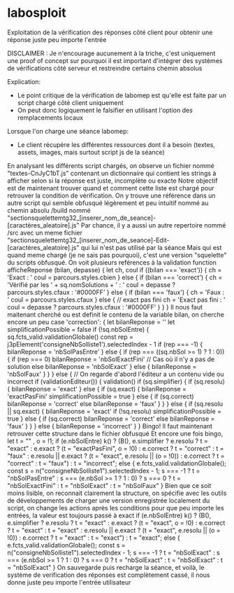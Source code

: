 # labosploit
Exploitation de la vérification des réponses côté client pour obtenir une réponse juste peu importe l'entrée

DISCLAIMER : Je n'encourage aucunement à la triche, c'est uniquement une proof of concept sur pourquoi il est important d'intégrer des systèmes de vérifications côté serveur et restreindre certains chemin absolus

Explication:
 - Le point critique de la vérification de labomep est qu'elle est faite par un script chargé côté client uniquement
 - On peut donc logiquement le falsifier en utilisant l'option des remplacements locaux

Lorsque l'on charge une séance labomep:
- Le client récupère les différentes ressources dont il a besoin (textes, assets, images, mais surtout script js de la séance)

  
En analysant les différents script chargés, on observe un fichier nommé "textes-CnJyC1bT.js" contenant un dictionnaire qui contient les strings à afficher selon si la réponse est juste, incomplète ou exacte
Notre objectif est de maintenant trouver quand et comment cette liste est chargé pour retrouver la condition de vérification.
On y trouve une référence dans un autre script qui semble obfusqué légèrement et peu intuitif nommé au chemin absolu /build nommé "sectionsquelettemtg32_[inserer_nom_de_seance]-[caractères_aleatoire].js"
Par chance, il y a aussi un autre repertoire nommé /src avec un meme fichier "sectionsquelettemtg32_[inserer_nom_de_seance]-Edit-[caractères_aleatoire].js" qui lui n'est pas utilisé par la séance
Mais qui est quand meme chargé (je ne sais pas pourquoi), c'est une version "squelette" du scripts obfusqué.
On voit plusieurs reférences à la validation
function afficheReponse (bilan, depasse) {
    let ch, coul
    if ((bilan === 'exact')) {
      ch = 'Exact : '
      coul = parcours.styles.cbien
    } else {
      if (bilan === 'correct') {
        ch = 'Vérifié par les ' + sq.nomSolutions + ' : '
        coul = depasse ? parcours.styles.cfaux : '#0000FF'
      } else {
        if (bilan === 'faux') {
          ch = 'Faux : '
          coul = parcours.styles.cfaux
        } else { // exact pas fini
          ch = 'Exact pas fini : '
          coul = depasse ? parcours.styles.cfaux : '#0000FF'
        }
      }
    }
Il nous faut maitenant cherché ou est definit le contenu de la variable bilan, on cherche encore un peu
case 'correction': {
      let bilanReponse = ''
      let simplificationPossible = false
      if (!sq.nbSolEntre) {
        sq.fcts_valid.validationGlobale()
        const rep = j3pElement('consigneNbSolliste1').selectedIndex - 1
        if (rep === -1) {
          bilanReponse = 'nbSolPasEntre'
        } else {
          if (rep === ((sq.nbSol >= 1) ? 1 : 0)) {
            if (rep === 0) bilanReponse = 'nbSolExactFini' // Cas où il n'y a pas de solution
            else bilanReponse = 'nbSolExact'
          } else {
            bilanReponse = 'nbSolFaux'
          }
        }
      } else {
        // On regarde d'abord l'éditeur a un contenu vide ou incorrect
        if (validationEditeur()) {
          validation()
          if (sq.simplifier) {
            if (sq.resolu) {
              bilanReponse = 'exact'
            } else {
              if (sq.exact) {
                bilanReponse = 'exactPasFini'
                simplificationPossible = true
              } else {
                if (sq.correct) bilanReponse = 'correct'
                else bilanReponse = 'faux'
              }
            }
          } else {
            if (sq.resolu || sq.exact) {
              bilanReponse = 'exact'
              if (!sq.resolu) simplificationPossible = true
            } else {
              if (sq.correct) bilanReponse = 'correct'
              else bilanReponse = 'faux'
            }
          }
        } else {
          bilanReponse = 'incorrect'
        }
      }
Bingo! Il faut maintenant retrouver cette structure dans le fichier obfusqué
Et encore une fois bingo,
            let t = ""
              , o = !1;
            if (e.nbSolEntre)
                k() ? (B(),
                e.simplifier ? e.resolu ? t = "exact" : e.exact ? (t = "exactPasFini",
                o = !0) : e.correct ? t = "correct" : t = "faux" : e.resolu || e.exact ? (t = "exact",
                e.resolu || (o = !0)) : e.correct ? t = "correct" : t = "faux") : t = "incorrect";
            else {
                e.fcts_valid.validationGlobale();
                const s = n("consigneNbSolliste1").selectedIndex - 1;
                s === -1 ? t = "nbSolPasEntre" : s === (e.nbSol >= 1 ? 1 : 0) ? s === 0 ? t = "nbSolExactFini" : t = "nbSolExact" : t = "nbSolFaux"
            }
Bien que ce soit moins lisible, on reconnait clairement la structure, on spécifie avec les outils de développements de charger une version enregistrée localement du script, on change les actions après les conditions pour que peu importe les entrées, la valeur est toujours passé à exact
            if (e.nbSolEntre)
                k() ? (B(),
                e.simplifier ? e.resolu ? t = "exact" : e.exact ? (t = "exact",
                o = !0) : e.correct ? t = "exact" : t = "exact" : e.resolu || e.exact ? (t = "exact",
                e.resolu || (o = !0)) : e.correct ? t = "exact" : t = "exact") : t = "exact";
            else {
                e.fcts_valid.validationGlobale();
                const s = n("consigneNbSolliste1").selectedIndex - 1;
                s === -1 ? t = "nbSolExact" : s === (e.nbSol >= 1 ? 1 : 0) ? s === 0 ? t = "nbSolExact" : t = "nbSolExact" : t = "nbSolExact"
            }
On sauvegarde puis recharge la séance, et voilà, le système de verification des réponses est complètement cassé, il nous donne juste peu importe l'entrée utilisateur

